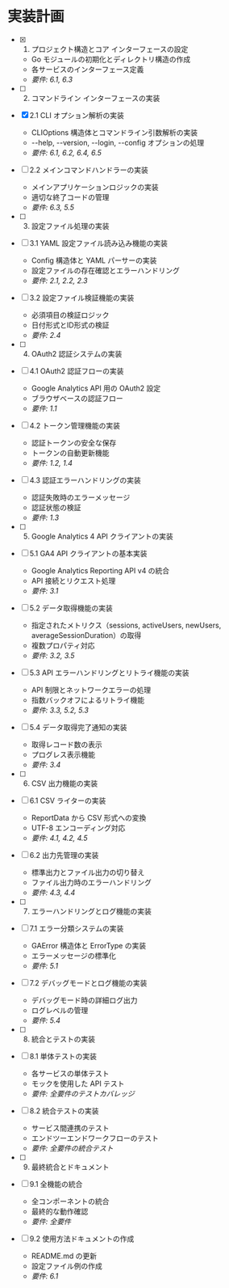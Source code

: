 # 実装計画

- [x] 1. プロジェクト構造とコア インターフェースの設定
  - Go モジュールの初期化とディレクトリ構造の作成
  - 各サービスのインターフェース定義
  - _要件: 6.1, 6.3_

- [ ] 2. コマンドライン インターフェースの実装
- [x] 2.1 CLI オプション解析の実装
  - CLIOptions 構造体とコマンドライン引数解析の実装
  - --help, --version, --login, --config オプションの処理
  - _要件: 6.1, 6.2, 6.4, 6.5_

- [ ] 2.2 メインコマンドハンドラーの実装
  - メインアプリケーションロジックの実装
  - 適切な終了コードの管理
  - _要件: 6.3, 5.5_

- [ ] 3. 設定ファイル処理の実装
- [ ] 3.1 YAML 設定ファイル読み込み機能の実装
  - Config 構造体と YAML パーサーの実装
  - 設定ファイルの存在確認とエラーハンドリング
  - _要件: 2.1, 2.2, 2.3_

- [ ] 3.2 設定ファイル検証機能の実装
  - 必須項目の検証ロジック
  - 日付形式とID形式の検証
  - _要件: 2.4_

- [ ] 4. OAuth2 認証システムの実装
- [ ] 4.1 OAuth2 認証フローの実装
  - Google Analytics API 用の OAuth2 設定
  - ブラウザベースの認証フロー
  - _要件: 1.1_

- [ ] 4.2 トークン管理機能の実装
  - 認証トークンの安全な保存
  - トークンの自動更新機能
  - _要件: 1.2, 1.4_

- [ ] 4.3 認証エラーハンドリングの実装
  - 認証失敗時のエラーメッセージ
  - 認証状態の検証
  - _要件: 1.3_

- [ ] 5. Google Analytics 4 API クライアントの実装
- [ ] 5.1 GA4 API クライアントの基本実装
  - Google Analytics Reporting API v4 の統合
  - API 接続とリクエスト処理
  - _要件: 3.1_

- [ ] 5.2 データ取得機能の実装
  - 指定されたメトリクス（sessions, activeUsers, newUsers, averageSessionDuration）の取得
  - 複数プロパティ対応
  - _要件: 3.2, 3.5_

- [ ] 5.3 API エラーハンドリングとリトライ機能の実装
  - API 制限とネットワークエラーの処理
  - 指数バックオフによるリトライ機能
  - _要件: 3.3, 5.2, 5.3_

- [ ] 5.4 データ取得完了通知の実装
  - 取得レコード数の表示
  - プログレス表示機能
  - _要件: 3.4_

- [ ] 6. CSV 出力機能の実装
- [ ] 6.1 CSV ライターの実装
  - ReportData から CSV 形式への変換
  - UTF-8 エンコーディング対応
  - _要件: 4.1, 4.2, 4.5_

- [ ] 6.2 出力先管理の実装
  - 標準出力とファイル出力の切り替え
  - ファイル出力時のエラーハンドリング
  - _要件: 4.3, 4.4_

- [ ] 7. エラーハンドリングとログ機能の実装
- [ ] 7.1 エラー分類システムの実装
  - GAError 構造体と ErrorType の実装
  - エラーメッセージの標準化
  - _要件: 5.1_

- [ ] 7.2 デバッグモードとログ機能の実装
  - デバッグモード時の詳細ログ出力
  - ログレベルの管理
  - _要件: 5.4_

- [ ] 8. 統合とテストの実装
- [ ] 8.1 単体テストの実装
  - 各サービスの単体テスト
  - モックを使用した API テスト
  - _要件: 全要件のテストカバレッジ_

- [ ] 8.2 統合テストの実装
  - サービス間連携のテスト
  - エンドツーエンドワークフローのテスト
  - _要件: 全要件の統合テスト_

- [ ] 9. 最終統合とドキュメント
- [ ] 9.1 全機能の統合
  - 全コンポーネントの統合
  - 最終的な動作確認
  - _要件: 全要件_

- [ ] 9.2 使用方法ドキュメントの作成
  - README.md の更新
  - 設定ファイル例の作成
  - _要件: 6.1_